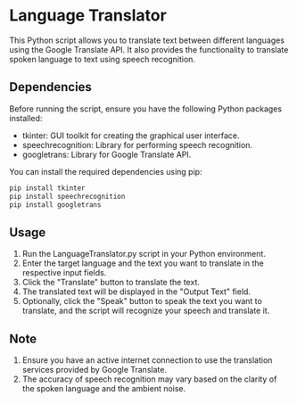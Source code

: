# Language Translator

This Python script allows you to translate text between different languages using the Google Translate API. It also provides the functionality to translate spoken language to text using speech recognition.

## Dependencies

Before running the script, ensure you have the following Python packages installed:
- tkinter: GUI toolkit for creating the graphical user interface.
- speechrecognition: Library for performing speech recognition.
- googletrans: Library for Google Translate API.

You can install the required dependencies using pip:

```bash
pip install tkinter
pip install speechrecognition
pip install googletrans
```

## Usage
1. Run the LanguageTranslator.py script in your Python environment.
2. Enter the target language and the text you want to translate in the respective input fields.
3. Click the "Translate" button to translate the text.
4. The translated text will be displayed in the "Output Text" field.
5. Optionally, click the "Speak" button to speak the text you want to translate, and the script will recognize your speech and translate it.

## Note
1. Ensure you have an active internet connection to use the translation services provided by Google Translate.
2. The accuracy of speech recognition may vary based on the clarity of the spoken language and the ambient noise.
